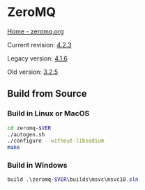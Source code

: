 # ZeroMQ

[Home - zeromq.org](http://zeromq.org/)

Current revision: [4.2.3](https://github.com/zeromq/libzmq/releases/download/v4.2.3/zeromq-4.2.3.tar.gz)

Legacy version: [4.1.6](https://github.com/zeromq/zeromq4-1/archive/v4.1.6.tar.gz)

Old version: [3.2.5](http://download.zeromq.org/zeromq-3.2.5.tar.gz)

## Build from Source

### Build in Linux or MacOS

```Bash
cd zeromq-$VER
./autogen.sh
./configure --without-libsodium
make
```

### Build in Windows

```powershell
build .\zeromq-$VER\builds\msvc\msvc10.sln
```
